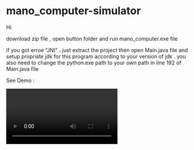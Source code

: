 # mano_computer-simulator
Hi

download zip file  , open button folder and run mano_computer.exe file

if you got erroe "JNI" ، just extract the project then  open Main.java file and setup propriate jdk for this program according to your version of jdk . you also need to change the python.exe path to your own path
in line 192 of Main.java file

See Demo :

![caption](https://github.com/ss53213/mano_computer-simulator/blob/main/Demo%20of%20program/media4_Zm7t8lRC.compressed.mp4)



